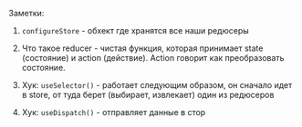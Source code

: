 Заметки: 

1. `configureStore` - обхект где хранятся все наши редюсеры

2. Что такое reducer - чистая функция, которая принимает state (состояние) и action (действие). Action говорит как преобразовать состояние. 

3. Хук: `useSelector()` - работает следующим образом, он сначало идет в store, от туда берет (выбирает, извлекает) один из редюсеров

4. Хук: `useDispatch()` - отправляет данные в стор

